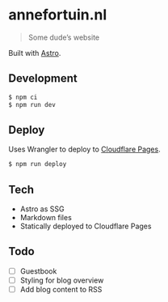 # annefortuin.nl

> Some dude’s website

Built with [Astro](https://astro.build/).

## Development

```bash
$ npm ci
$ npm run dev
```

## Deploy

Uses Wrangler to deploy to [Cloudflare Pages](https://pages.cloudflare.com/).

```bash
$ npm run deploy
```

## Tech

- Astro as SSG
- Markdown files
- Statically deployed to Cloudflare Pages

## Todo

- [ ] Guestbook
- [ ] Styling for blog overview 
- [ ] Add blog content to RSS

